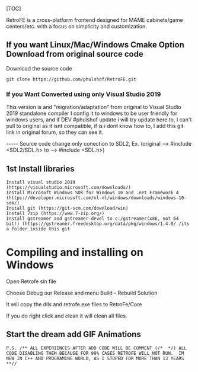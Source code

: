 [TOC]

RetroFE is a cross-platform frontend designed for MAME cabinets/game centers/etc. with a focus on simplicity and customization.

## If you want Linux/Mac/Windows Cmake Option Download from original source code ##

Download the source code

	git clone https://github.com/phulshof/RetroFE.git
	
	
### If you Want Converted using only Visual Studio 2019  ###

This version is and "migration/adaptation" from original to Visual Studio 2019 standalone compiler
I config it to windows to be user friendly for windows users, and if DEV #phulshof update i will try update here to, I can't pull to original as it isnt compatible, if is i dont know how to, I add this git link in original forum, so they can see it.

----- Source code change only conection to SDL2, Ex. (original --> #include <SDL2/SDL.h> to --> #include <SDL.h>)

## 1st Install libraries ##
	
	Install visual studio 2019 (https://visualstudio.microsoft.com/downloads/)
	Install Microsoft Windows SDK for Windows 10 and .net Framework 4 (https://developer.microsoft.com/nl-nl/windows/downloads/windows-10-sdk/)
	Install git (https://git-scm.com/download/win)
	Install 7zip (https://www.7-zip.org/)
	Install gstreamer and gstreamer-devel to c:/gstreamer(x86, not 64 bit!) (https://gstreamer.freedesktop.org/data/pkg/windows/1.4.0/ /its a folder inside this git

# Compiling and installing on Windows #

Open Retrofe sln file

Choose Debug our Release and menu Build - Rebuild Solution

It will copy the dlls and retrofe.exe files to RetroFe/Core 

If you do right click and clean it will clean all files.

## Start the dream add GIF Animations ##


	

	P.S. /** ALL EXPERIENCES AFTER ADD CODE WILL BE COMMENT (/*  */) ALL CODE DISABLING THEM BECAUSE FOR 99% CASES RETROFE WILL NOT RUN.  IM NEW IN C++ AND PROGRAMING WORLD, AS I STOPED FOR MORE THAN 13 YEARS **//
